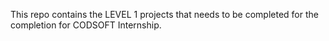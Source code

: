 This repo contains the LEVEL 1 projects that needs to be completed for the completion for CODSOFT Internship.
